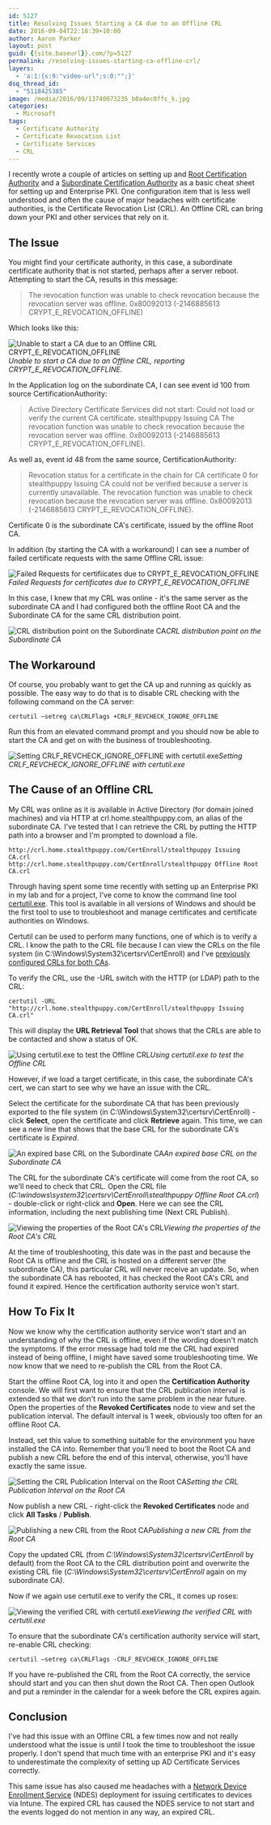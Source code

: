 ```yaml
---
id: 5127
title: Resolving Issues Starting a CA due to an Offline CRL
date: 2016-09-04T22:18:39+10:00
author: Aaron Parker
layout: post
guid: {{site.baseurl}}.com/?p=5127
permalink: /resolving-issues-starting-ca-offline-crl/
layers:
  - 'a:1:{s:9:"video-url";s:0:"";}'
dsq_thread_id:
  - "5118425385"
image: /media/2016/09/13740073235_b8a4ec0ffc_k.jpg
categories:
  - Microsoft
tags:
  - Certificate Authority
  - Certificate Revocation List
  - Certificate Services
  - CRL
---
```

I recently wrote a couple of articles on setting up and [Root Certification Authority]({{site.baseurl}}/deploy-enterprise-root-certificate-authority/) and a [Subordinate Certification Authority]({{site.baseurl}}/deploy-enterprise-subordinate-certificate-authority/) as a basic cheat sheet for setting up and Enterprise PKI. One configuration item that is less well understood and often the cause of major headaches with certificate authorities, is the Certificate Revocation List (CRL). An Offline CRL can bring down your PKI and other services that rely on it.

## The Issue

You might find your certificate authority, in this case, a subordinate certificate authority that is not started, perhaps after a server reboot. Attempting to start the CA, results in this message:

> The revocation function was unable to check revocation because the revocation server was offline. 0x80092013 (-2146885613 CRYPT\_E\_REVOCATION_OFFLINE)

Which looks like this:

![Unable to start a CA due to an Offline CRL CRYPT_E_REVOCATION_OFFLINE]({{site.baseurl}}/media/2016/09/CRYPT_E_REVOCATION_OFFLINE.png)*Unable to start a CA due to an Offline CRL, reporting CRYPT\_E\_REVOCATION_OFFLINE.*

In the Application log on the subordinate CA, I can see event id 100 from source CertificationAuthority:

> Active Directory Certificate Services did not start: Could not load or verify the current CA certificate.  stealthpuppy Issuing CA The revocation function was unable to check revocation because the revocation server was offline. 0x80092013 (-2146885613 CRYPT\_E\_REVOCATION_OFFLINE).

As well as, event id 48 from the same source, CertificationAuthority:

> Revocation status for a certificate in the chain for CA certificate 0 for stealthpuppy Issuing CA could not be verified because a server is currently unavailable.  The revocation function was unable to check revocation because the revocation server was offline. 0x80092013 (-2146885613 CRYPT\_E\_REVOCATION_OFFLINE).

Certificate 0 is the subordinate CA's certificate, issued by the offline Root CA.

In addition (by starting the CA with a workaround) I can see a number of failed certificate requests with the same Offline CRL issue:

![Failed Requests for certifiicates due to CRYPT_E_REVOCATION_OFFLINE]({{site.baseurl}}/media/2016/09/IssuingCAFailedRequests.png)*Failed Requests for certificates due to CRYPT\_E\_REVOCATION_OFFLINE*

In this case, I knew that my CRL was online - it's the same server as the subordinate CA and I had configured both the offline Root CA and the Subordinate CA for the same CRL distribution point.

![CRL distribution point on the Subordinate CA]({{site.baseurl}}/media/2016/09/http-crl-issuingca.png)*CRL distribution point on the Subordinate CA*

## The Workaround

Of course, you probably want to get the CA up and running as quickly as possible. The easy way to do that is to disable CRL checking with the following command on the CA server:

```
certutil –setreg ca\CRLFlags +CRLF_REVCHECK_IGNORE_OFFLINE
```

Run this from an elevated command prompt and you should now be able to start the CA and get on with the business of troubleshooting.

![Setting CRLF_REVCHECK_IGNORE_OFFLINE with certutil.exe]({{site.baseurl}}/media/2016/09/CRLF_REVCHECK_IGNORE_OFFLINE.png)*Setting CRLF\_REVCHECK\_IGNORE_OFFLINE with certutil.exe*

## The Cause of an Offline CRL

My CRL was online as it is available in Active Directory (for domain joined machines) and via HTTP at crl.home.stealthpuppy.com, an alias of the subordinate CA. I've tested that I can retrieve the CRL by putting the HTTP path into a browser and I'm prompted to download a file.

```
http://crl.home.stealthpuppy.com/CertEnroll/stealthpuppy Issuing CA.crl
http://crl.home.stealthpuppy.com/CertEnroll/stealthpuppy Offline Root CA.crl
```

Through having spent some time recently with setting up an Enterprise PKI in my lab and for a project, I've come to know the command line tool [certutil.exe](https://technet.microsoft.com/en-us/library/cc732443(v=ws.11).aspx). This tool is available in all versions of Windows and should be the first tool to use to troubleshoot and manage certificates and certificate authorities on Windows.

Certutil can be used to perform many functions, one of which is to verify a CRL. I know the path to the CRL file because I can view the CRLs on the file system (in C:\Windows\System32\certsrv\CertEnroll) and I've [previously configured CRLs for both CAs]({{site.baseurl}}/deploy-enterprise-subordinate-certificate-authority/).

To verify the CRL, use the -URL switch with the HTTP (or LDAP) path to the CRL:

```
certutil -URL "http://crl.home.stealthpuppy.com/CertEnroll/stealthpuppy Issuing CA.crl"
```

This will display the **URL Retrieval Tool** that shows that the CRLs are able to be contacted and show a status of OK.

![Using certutil.exe to test the Offline CRL]({{site.baseurl}}/media/2016/09/certutilURLCRL.png)*Using certutil.exe to test the Offline CRL*

However, if we load a target certificate, in this case, the subordinate CA's cert, we can start to see why we have an issue with the CRL.

Select the certificate for the subordinate CA that has been previously exported to the file system (in C:\Windows\System32\certsrv\CertEnroll) - click **Select**, open the certificate and click **Retrieve** again. This time, we can see a new line that shows that the base CRL for the subordinate CA's certificate is _Expired_.

![An expired base CRL on the Subordinate CA]({{site.baseurl}}/media/2016/09/IssuingCAExpiredBaseCRL.png)*An expired base CRL on the Subordinate CA*

The CRL for the subordinate CA's certificate will come from the root CA, so we'll need to check that CRL. Open the CRL file (_C:\windows\system32\certsrv\CertEnroll\stealthpuppy Offline Root CA.crl_) - double-click or right-click and **Open**. Here we can see the CRL information, including the next publishing time (Next CRL Publish).

![Viewing the properties of the Root CA's CRL]({{site.baseurl}}/media/2016/09/OfflineRootCA-CRL.png)*Viewing the properties of the Root CA's CRL*

At the time of troubleshooting, this date was in the past and because the Root CA is offline and the CRL is hosted on a different server (the subordinate CA), this particular CRL will never receive an update. So, when the subordinate CA has rebooted, it has checked the Root CA's CRL and found it expired. Hence the certification authority service won't start.

## How To Fix It

Now we know why the certification authority service won't start and an understanding of why the CRL is offline, even if the wording doesn't match the symptoms. If the error message had told me the CRL had expired instead of being offline, I might have saved some troubleshooting time. We now know that we need to re-publish the CRL from the Root CA.

Start the offline Root CA, log into it and open the **Certification Authority** console. We will first want to ensure that the CRL publication interval is extended so that we don't run into the same problem in the near future. Open the properties of the **Revoked Certificates** node to view and set the publication interval. The default interval is 1 week, obviously too often for an offline Root CA.

Instead, set this value to something suitable for the environment you have installed the CA into. Remember that you’ll need to boot the Root CA and publish a new CRL before the end of this interval, otherwise, you'll have exactly the same issue.

![Setting the CRL Publication Interval on the Root CA]({{site.baseurl}}/media/2016/08/rootCASettingCRLPublishingInterval.png)*Setting the CRL Publication Interval on the Root CA*

Now publish a new CRL - right-click the **Revoked Certificates** node and click **All Tasks** / **Publish**.

![Publishing a new CRL from the Root CA]({{site.baseurl}}/media/2016/09/RootCAPublishingNewCRL.png)*Publishing a new CRL from the Root CA*

Copy the updated CRL (from _C:\Windows\System32\certsrv\CertEnroll_ by default) from the Root CA to the CRL distribution point and overwrite the existing CRL file (_C:\Windows\System32\certsrv\CertEnroll_ again on my subordinate CA).

Now if we again use certutil.exe to verify the CRL, it comes up roses:

![Viewing the verified CRL with certutil.exe]({{site.baseurl}}/media/2016/09/verifiedCRL.png)*Viewing the verified CRL with certutil.exe*

To ensure that the subordinate CA's certification authority service will start, re-enable CRL checking:

```
certutil –setreg ca\CRLFlags -CRLF_REVCHECK_IGNORE_OFFLINE
```

If you have re-published the CRL from the Root CA correctly, the service should start and you can then shut down the Root CA. Then open Outlook and put a reminder in the calendar for a week before the CRL expires again.

## Conclusion

I've had this issue with an Offline CRL a few times now and not really understood what the issue is until I took the time to troubleshoot the issue properly. I don't spend that much time with an enterprise PKI and it's easy to underestimate the complexity of setting up AD Certificate Services correctly.

This same issue has also caused me headaches with a [Network Device Enrollment Service](http://social.technet.microsoft.com/wiki/contents/articles/9063.network-device-enrollment-service-ndes-in-active-directory-certificate-services-ad-cs.aspx) (NDES) deployment for issuing certificates to devices via Intune. The expired CRL has caused the NDES service to not start and the events logged do not mention in any way, an expired CRL.